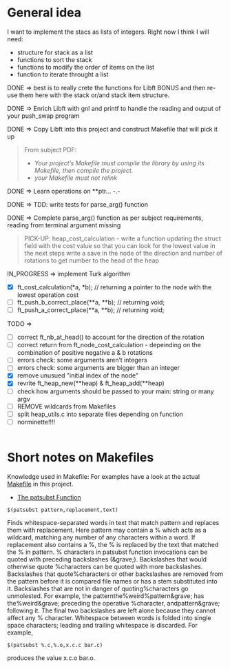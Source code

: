 # General idea

I want to implement the stacs as lists of integers.
Right now I think I will need:
- structure for stack as a list
- functions to sort the stack
- functions to modify the order of items on the list
- function to iterate throught a list

DONE => best is to really crete the functions for Libft BONUS and then re-use them here with the stack or/and stack item structure.

DONE => Enrich Libft with gnl and printf to handle the reading and output of your push_swap program

DONE => Copy Libft into this project and construct Makefile that will pick it up

> From subject PDF:
> - *Your project’s Makefile must compile the library by using its Makefile, then compile the project.*
> - *your Makefile must not relink*

DONE => Learn operations on **ptr...  -.-

DONE => TDD: write tests for parse_arg() function

DONE => Complete parse_arg() function as per subject requirements, reading from terminal argument missing

> PICK-UP: heap_cost_calculation - write a function updating the struct field with the cost value so that you can look for the lowest value in the next steps
> write a save in the node of the direction and number of rotations to get number to the head of the heap

IN_PROGRESS => implement Turk algorithm<br>
- [x] ft_cost_calculation(*a, *b); // returning a pointer to the node with the lowest operation cost<br>
- [ ] ft_push_b_correct_place(**a, **b); // returning void;<br>
- [ ] ft_push_a_correct_place(**a, **b); // returning void;<br>

TODO =><br>
- [ ] correct ft_nb_at_head() to account for the direction of the rotation
- [ ] correct return from ft_node_cost_calculation - depeinding on the combination of positive negative a & b rotations
- [ ] errors check: some arguments aren’t integers<br>
- [ ] errors check: some arguments are bigger than an integer<br>
- [x] remove unusued "initial index of the node"<br>
- [x] revrite ft_heap_new(**heap) & ft_heap_add(**heap)<br>
- [ ] check how arguments should be passed to your main: string or many argv<br>
- [ ] REMOVE wildcards from Makefiles<br>
- [ ] split heap_utils.c into separate files depending on function<br>
- [ ] norminette!!!!<br><br>

# Short notes on Makefiles

Knowledge used in Makefile:
For examples have a look at the actual [Makefile](Makefile) in this project.
- [The patsubst Function](https://ocw.mit.edu/courses/1-124j-foundations-of-software-engineering-fall-2000/pages/lecture-notes/gnu_makefile_documentation/#TOC77)
```
$(patsubst pattern,replacement,text)
```
Finds whitespace-separated words in text that match pattern and replaces them with replacement. Here pattern may contain a % which acts as a wildcard, matching any number of any characters within a word. If replacement also contains a %, the % is replaced by the text that matched the % in pattern. % characters in patsubst function invocations can be quoted with preceding backslashes (\&grave;). Backslashes that would otherwise quote %characters can be quoted with more backslashes. Backslashes that quote%characters or other backslashes are removed from the pattern before it is compared file names or has a stem substituted into it. Backslashes that are not in danger of quoting%characters go unmolested. For example, the patternthe\%weird\%pattern\&grave; has the%weird\&grave; preceding the operative %character, andpattern\&grave; following it. The final two backslashes are left alone because they cannot affect any % character. Whitespace between words is folded into single space characters; leading and trailing whitespace is discarded. For example,
```
$(patsubst %.c,%.o,x.c.c bar.c)
```
produces the value x.c.o bar.o.





